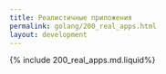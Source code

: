 ```yaml
---
title: Реалистичные приложения
permalink: golang/200_real_apps.html
layout: development
---
```


{% include 200_real_apps.md.liquid%}